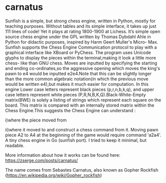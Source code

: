 # carnatus

 Sunfish is a simple, but strong chess engine, written in Python, mostly for teaching purposes. Without tables and its simple interface, it takes up just 111 lines of code! Yet it plays at rating 1800-1900 at Lichess. It’s simple open source chess engine under the GPL written by Thomas Dybdahl Ahle in Python for didactic purposes, inspired by Harm Geert Muller's Micro- Max. Sunfish supports the Chess Engine Communication protocol to play with a graphical interface like XBoard or PyChess. 
 The program uses Unicode glyphs to display the pieces within the terminal,making it look a little more chess- like than GNU chess. Moves are inputted by specifying the starting and ending co-ordinates,so the aggressive opening which moves the king's pawn to e4 would be inputted e2e4.Note that this can be slightly longer than the more common algebraic notation(in which the previous move would be written e4),but makes it much easier for computation. In this engine Lower case letters represent black pieces (p,r,n,b,k,q), and upper case letters represent white pieces (P,R,N,B,K,Q).Black-White-Empty matrix(BWE) is solely a listing of strings which represent each square on the board. This matrix is compared with an internally stored matrix within the Chess Engine.This suggests the Chess Engine can understand : 
 
i)where the piece moved from 
 
ii)where it moved to and construct a chess command from it. Moving pawn piece A2 to A4 at the beginning of the game would require command ‘a2a4’.         
A tiny chess engine in Go (sunfish port). I tried to keep it minimal, but readable.

More information about how it works can be found here: https://zserge.com/posts/carnatus/

The name comes from Sebastes Carnatus, also known as Gopher Rockfish (https://en.wikipedia.org/wiki/Gopher_rockfish)
